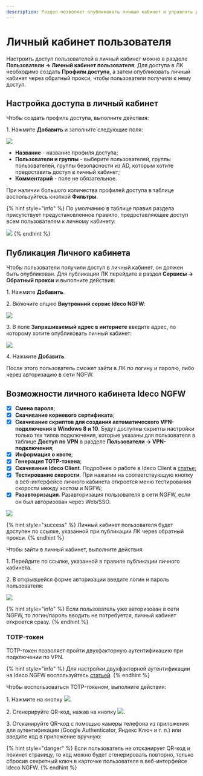 ```yaml
---
description: Раздел позволяет опубликовать личный кабинет и управлять доступом пользователей к нему.
---
```


# Личный кабинет пользователя

Настроить доступ пользователей в личный кабинет можно в разделе **Пользователи -> Личный кабинет пользователя**. Для доступа в ЛК необходимо создать **Профили доступа**, а затем опубликовать личный кабинет через обратный прокси, чтобы пользователи получили к нему доступ.

## Настройка доступа в личный кабинет

Чтобы создать профиль доступа, выполните действия:

1\. Нажмите **Добавить** и заполните следующие поля:

![](/.gitbook/assets/user-personal-account.png)

* **Название** - название профиля доступа;
* **Пользователи и группы** - выберите пользователей, группы пользователей, группы безопасности из AD, которым хотите предоставить доступ в личный кабинет;
* **Комментарий** - поле не обязательное.

При наличии большого количества профилей доступа в таблице воспользуйтесь кнопкой **Фильтры**.

{% hint style="info" %}
По умолчанию в таблице правил раздела присутствует предустановленное правило, предоставляющее доступ всем пользователям к личному кабинету:

![](/.gitbook/assets/user-personal-account1.png)
{% endhint %}

## Публикация Личного кабинета

Чтобы пользователи получили доступ в личный кабинет, он должен быть опубликован. Для публикации ЛК перейдите в раздел **Сервисы -> Обратный прокси** и выполните действия:

1\. Нажмите **Добавить**.

2\. Включите опцию **Внутренний сервис Ideco NGFW**:

![](/.gitbook/assets/user-personal-account.gif)

<!-- В списке сервисов Ideco NGFW выберите **Личный кабинет пользователя**. -->

3\. В поле **Запрашиваемый адрес в интернете** введите адрес, по которому хотите опубликовать личный кабинет:

![](/.gitbook/assets/user-personal-account2.png)

4\. Нажмите **Добавить**.

После этого пользователь сможет зайти в ЛК по логину и паролю, либо через авторизацию в сети NGFW.

## Возможности личного кабинета Ideco NGFW

* [x] **Смена пароля**;
* [x] **Скачивание корневого сертификата**;
* [x] **Скачивание скриптов для создания автоматического VPN-подключения в Windows 8 и 10**. Будут доступны скрипты настройки только тех типов подключения, которые указаны для пользователя в таблице **Доступ по VPN** в разделе **Пользователи -> VPN-подключения**;
* [x] **Информация о квоте**;
* [x] **Генерация TOTP-токена**;
* [x] **Скачивание Ideco Client**. Подробнее о работе в Ideco Client в [статье](/settings/users/ideco-client/README.md);
* [x] **Тестирование скорости**. При нажатии на соответствующую кнопку в веб-интерфейсе личного кабинета откроется меню тестирования скорости между хостом и NGFW;
* [x] **Разавторизация**. Разавторизация пользователя в сети NGFW, если он был авторизован через Web/SSO. 

![](/.gitbook/assets/user-personal-account5.png)

{% hint style="success" %}
Личный кабинет пользователя будет доступен по ссылке, указанной при публикации ЛК через обратный прокси.
{% endhint %}

Чтобы зайти в личный кабинет, выполните действия:

1\. Перейдите по ссылке, указанной в правиле публикации личного кабинета.

2\. В открывшейся форме авторизации введите логин и пароль пользователя:

![](/.gitbook/assets/user-personal-account4.png)

{% hint style="info" %}
Если пользователь уже авторизован в сети NGFW, то логин/пароль вводить не потребуется, личный кабинет откроется сразу.
{% endhint %}

### TOTP-токен

TOTP-токен позволяет пройти двухфакторную аутентификацию при подключении по VPN. 

{% hint style="info" %}
Для настройки двухфакторной аутентификации на Ideco NGFW воспользуйтесь [статьей](/settings/users/two-factor-authentication.md).
{% endhint %}

Чтобы воспользоваться TOTP-токеном, выполните действия:

1\. Нажмите на кнопку ![](/.gitbook/assets/icon-totp.png).

2\. Сгенерируйте QR-код, нажав на кнопку ![](/.gitbook/assets/icon-totp1.png).

3\. Отсканируйте QR-код с помощью камеры телефона из приложения для аутентификации (Google Authenticator, Яндекс Ключ и т. п.) или введите код в приложение вручную:

{% hint style="danger" %}
Если пользователь не отсканирует QR-код и покинет страницу, то код можно будет сгенерировать повторно, только сбросив секретный ключ в карточке пользователя в веб-интерфейсе Ideco NGFW.
{% endhint %}